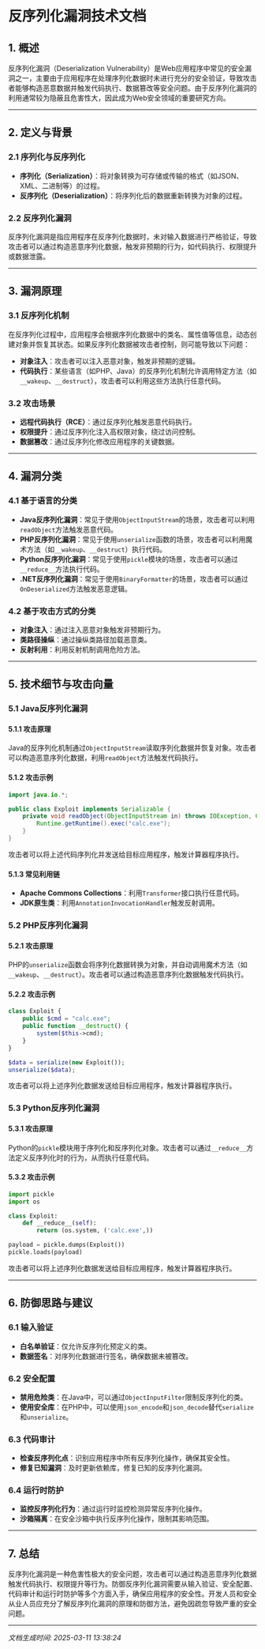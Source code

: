 # 反序列化漏洞技术文档

## 1. 概述

反序列化漏洞（Deserialization Vulnerability）是Web应用程序中常见的安全漏洞之一，主要由于应用程序在处理序列化数据时未进行充分的安全验证，导致攻击者能够构造恶意数据并触发代码执行、数据篡改等安全问题。由于反序列化漏洞的利用通常较为隐蔽且危害性大，因此成为Web安全领域的重要研究方向。

---

## 2. 定义与背景

### 2.1 序列化与反序列化
- **序列化（Serialization）**：将对象转换为可存储或传输的格式（如JSON、XML、二进制等）的过程。
- **反序列化（Deserialization）**：将序列化后的数据重新转换为对象的过程。

### 2.2 反序列化漏洞
反序列化漏洞是指应用程序在反序列化数据时，未对输入数据进行严格验证，导致攻击者可以通过构造恶意序列化数据，触发非预期的行为，如代码执行、权限提升或数据泄露。

---

## 3. 漏洞原理

### 3.1 反序列化机制
在反序列化过程中，应用程序会根据序列化数据中的类名、属性值等信息，动态创建对象并恢复其状态。如果反序列化数据被攻击者控制，则可能导致以下问题：
- **对象注入**：攻击者可以注入恶意对象，触发非预期的逻辑。
- **代码执行**：某些语言（如PHP、Java）的反序列化机制允许调用特定方法（如`__wakeup`、`__destruct`），攻击者可以利用这些方法执行任意代码。

### 3.2 攻击场景
- **远程代码执行（RCE）**：通过反序列化触发恶意代码执行。
- **权限提升**：通过反序列化注入高权限对象，绕过访问控制。
- **数据篡改**：通过反序列化修改应用程序的关键数据。

---

## 4. 漏洞分类

### 4.1 基于语言的分类
- **Java反序列化漏洞**：常见于使用`ObjectInputStream`的场景，攻击者可以利用`readObject`方法触发恶意代码。
- **PHP反序列化漏洞**：常见于使用`unserialize`函数的场景，攻击者可以利用魔术方法（如`__wakeup`、`__destruct`）执行代码。
- **Python反序列化漏洞**：常见于使用`pickle`模块的场景，攻击者可以通过`__reduce__`方法执行代码。
- **.NET反序列化漏洞**：常见于使用`BinaryFormatter`的场景，攻击者可以通过`OnDeserialized`方法触发恶意逻辑。

### 4.2 基于攻击方式的分类
- **对象注入**：通过注入恶意对象触发非预期行为。
- **类路径操纵**：通过操纵类路径加载恶意类。
- **反射利用**：利用反射机制调用危险方法。

---

## 5. 技术细节与攻击向量

### 5.1 Java反序列化漏洞
#### 5.1.1 攻击原理
Java的反序列化机制通过`ObjectInputStream`读取序列化数据并恢复对象。攻击者可以构造恶意序列化数据，利用`readObject`方法触发代码执行。

#### 5.1.2 攻击示例
```java
import java.io.*;

public class Exploit implements Serializable {
    private void readObject(ObjectInputStream in) throws IOException, ClassNotFoundException {
        Runtime.getRuntime().exec("calc.exe");
    }
}
```
攻击者可以将上述代码序列化并发送给目标应用程序，触发计算器程序执行。

#### 5.1.3 常见利用链
- **Apache Commons Collections**：利用`Transformer`接口执行任意代码。
- **JDK原生类**：利用`AnnotationInvocationHandler`触发反射调用。

### 5.2 PHP反序列化漏洞
#### 5.2.1 攻击原理
PHP的`unserialize`函数会将序列化数据转换为对象，并自动调用魔术方法（如`__wakeup`、`__destruct`）。攻击者可以通过构造恶意序列化数据触发代码执行。

#### 5.2.2 攻击示例
```php
class Exploit {
    public $cmd = "calc.exe";
    public function __destruct() {
        system($this->cmd);
    }
}

$data = serialize(new Exploit());
unserialize($data);
```
攻击者可以将上述序列化数据发送给目标应用程序，触发计算器程序执行。

### 5.3 Python反序列化漏洞
#### 5.3.1 攻击原理
Python的`pickle`模块用于序列化和反序列化对象。攻击者可以通过`__reduce__`方法定义反序列化时的行为，从而执行任意代码。

#### 5.3.2 攻击示例
```python
import pickle
import os

class Exploit:
    def __reduce__(self):
        return (os.system, ('calc.exe',))

payload = pickle.dumps(Exploit())
pickle.loads(payload)
```
攻击者可以将上述序列化数据发送给目标应用程序，触发计算器程序执行。

---

## 6. 防御思路与建议

### 6.1 输入验证
- **白名单验证**：仅允许反序列化预定义的类。
- **数据签名**：对序列化数据进行签名，确保数据未被篡改。

### 6.2 安全配置
- **禁用危险类**：在Java中，可以通过`ObjectInputFilter`限制反序列化的类。
- **使用安全库**：在PHP中，可以使用`json_encode`和`json_decode`替代`serialize`和`unserialize`。

### 6.3 代码审计
- **检查反序列化点**：识别应用程序中所有反序列化操作，确保其安全性。
- **修复已知漏洞**：及时更新依赖库，修复已知的反序列化漏洞。

### 6.4 运行时防护
- **监控反序列化行为**：通过运行时监控检测异常反序列化操作。
- **沙箱隔离**：在安全沙箱中执行反序列化操作，限制其影响范围。

---

## 7. 总结

反序列化漏洞是一种危害性极大的安全问题，攻击者可以通过构造恶意序列化数据触发代码执行、权限提升等行为。防御反序列化漏洞需要从输入验证、安全配置、代码审计和运行时防护等多个方面入手，确保应用程序的安全性。开发人员和安全从业人员应充分了解反序列化漏洞的原理和防御方法，避免因疏忽导致严重的安全问题。

---

*文档生成时间: 2025-03-11 13:38:24*
